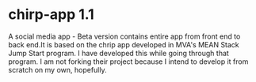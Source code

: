 # chirp-app 1.1
A social media app - Beta version contains entire app from front end to back end.It is based on the chrip app developed in MVA's MEAN Stack Jump Start program.
I have developed this while going through that program. I am not forking their project because I intend to develop it from scratch on my own, hopefully.


